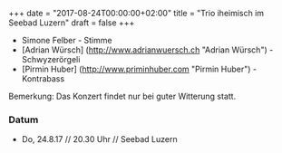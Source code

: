 ﻿+++
date = "2017-08-24T00:00:00+02:00"
title = "Trio iheimisch im Seebad Luzern"
draft = false
+++

* Simone Felber - Stimme
* [Adrian Würsch] (http://www.adrianwuersch.ch "Adrian Würsch") - Schwyzerörgeli
* [Pirmin Huber] (http://www.priminhuber.com "Pirmin Huber") - Kontrabass

Bemerkung: Das Konzert findet nur bei guter Witterung statt.

### Datum

* Do, 24.8.17 // 20.30 Uhr // Seebad Luzern
